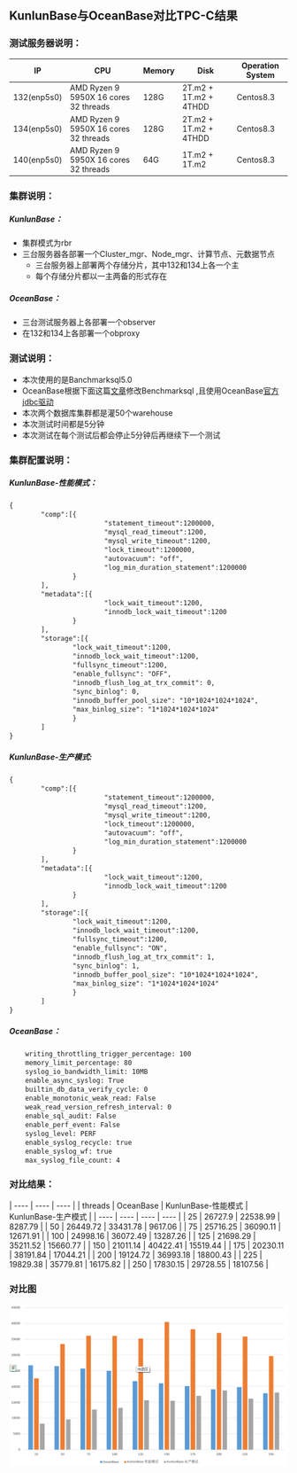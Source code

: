 ## KunlunBase与OceanBase对比TPC-C结果
### 测试服务器说明：
| IP | CPU | Memory | Disk | Operation System |
| ---- | ---- | ---- | ---- | ---- |
| 132(enp5s0) | AMD Ryzen 9 5950X 16 cores 32 threads | 128G | 2T.m2 + 1T.m2 + 4THDD | Centos8.3 |
| 134(enp5s0) | AMD Ryzen 9 5950X 16 cores 32 threads | 128G | 2T.m2 + 1T.m2 + 4THDD | Centos8.3 |
| 140(enp5s0) | AMD Ryzen 9 5950X 16 cores 32 threads | 64G | 1T.m2 + 1T.m2 | Centos8.3 |

### 集群说明：
##### KunlunBase：
* 集群模式为rbr
* 三台服务器各部署一个Cluster_mgr、Node_mgr、计算节点、元数据节点
  * 三台服务器上部署两个存储分片，其中132和134上各一个主
  * 每个存储分片都以一主两备的形式存在

##### OceanBase：
* 三台测试服务器上各部署一个observer
* 在132和134上各部署一个obproxy

### 测试说明：
* 本次使用的是Banchmarksql5.0
* OceanBase根据下面这篇[文章](https://www.oceanbase.com/docs/community-observer-cn-10000000000901541)修改Benchmarksql ,且使用OceanBase[官方jdbc驱动](https://mvnrepository.com/artifact/com.oceanbase/oceanbase-client)
* 本次两个数据库集群都是灌50个warehouse
* 本次测试时间都是5分钟
* 本次测试在每个测试后都会停止5分钟后再继续下一个测试

### 集群配置说明：
##### KunlunBase-性能模式：
```
{
        "comp":[{
                        "statement_timeout":1200000,
                        "mysql_read_timeout":1200,
                        "mysql_write_timeout":1200,
                        "lock_timeout":1200000,
                        "autovacuum": "off",
                        "log_min_duration_statement":1200000
                }
        ],
        "metadata":[{
                        "lock_wait_timeout":1200,
                        "innodb_lock_wait_timeout":1200
                }
        ],
        "storage":[{
                "lock_wait_timeout":1200,
                "innodb_lock_wait_timeout":1200,
                "fullsync_timeout":1200,
                "enable_fullsync": "OFF",
                "innodb_flush_log_at_trx_commit": 0,
                "sync_binlog": 0,
                "innodb_buffer_pool_size": "10*1024*1024*1024",
                "max_binlog_size": "1*1024*1024*1024"
                }
        ]
}

```
##### KunlunBase-生产模式:
```
{
        "comp":[{
                        "statement_timeout":1200000,
                        "mysql_read_timeout":1200,
                        "mysql_write_timeout":1200,
                        "lock_timeout":1200000,
                        "autovacuum": "off",
                        "log_min_duration_statement":1200000
                }
        ],
        "metadata":[{
                        "lock_wait_timeout":1200,
                        "innodb_lock_wait_timeout":1200
                }
        ],
        "storage":[{
                "lock_wait_timeout":1200,
                "innodb_lock_wait_timeout":1200,
                "fullsync_timeout":1200,
                "enable_fullsync": "ON",
                "innodb_flush_log_at_trx_commit": 1,
                "sync_binlog": 1,
                "innodb_buffer_pool_size": "10*1024*1024*1024",
                "max_binlog_size": "1*1024*1024*1024"
                }
        ]
}

```

##### OceanBase：
```
    writing_throttling_trigger_percentage: 100
    memory_limit_percentage: 80
    syslog_io_bandwidth_limit: 10MB
    enable_async_syslog: True
    builtin_db_data_verify_cycle: 0
    enable_monotonic_weak_read: False
    weak_read_version_refresh_interval: 0
    enable_sql_audit: False
    enable_perf_event: False
    syslog_level: PERF
    enable_syslog_recycle: true
    enable_syslog_wf: true
    max_syslog_file_count: 4
```
### 对比结果：
| ---- | ---- | ---- |
| threads | OceanBase | KunlunBase-性能模式 | KunlunBase-生产模式 |
| ---- | ---- | ---- | ---- |
| 25 | 26727.9 | 22538.99 | 8287.79 |
| 50 | 26449.72 | 33431.78 | 9617.06 |
| 75 | 25716.25 | 36090.11 | 12671.91 |
| 100 | 24998.16 | 36072.49 | 13287.26 |
| 125 | 21698.29 | 35211.52 | 15660.77 |
| 150 | 21011.14 | 40422.41 | 15519.44 |
| 175 | 20230.11 | 38191.84 | 17044.21 |
| 200 | 19124.72 | 36993.18 | 18800.43 |
| 225 | 19829.38 | 35779.81 | 16175.82 |
| 250 | 17830.15 | 29728.55 | 18107.56 |

### 对比图  
![compare](https://github.com/charlesaaaaaaaa/notes/blob/main/work/KunlunBase/1.1.1/p2.png)
